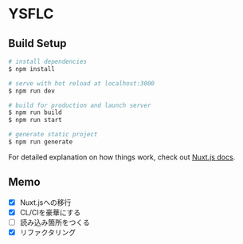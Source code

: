 # YSFLC

## Build Setup

```bash
# install dependencies
$ npm install

# serve with hot reload at localhost:3000
$ npm run dev

# build for production and launch server
$ npm run build
$ npm run start

# generate static project
$ npm run generate
```

For detailed explanation on how things work, check out [Nuxt.js docs](https://nuxtjs.org).

## Memo

- [x] Nuxt.jsへの移行
- [x] CL/CIを豪華にする
- [ ] 読み込み箇所をつくる
- [x] リファクタリング